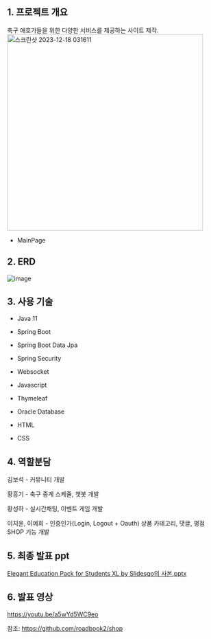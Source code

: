 ## 1. 프로젝트 개요
  축구 애호가들을 위한 다양한 서비스를 제공하는 사이트 제작.
<img width="457" alt="스크린샷 2023-12-18 031611" src="https://github.com/Hseongha/FootballHub/assets/145640813/19169db0-bbe2-4425-bba3-d1c9818229ec">
- MainPage


## 2. ERD
![image](https://github.com/Hseongha/FootballHub/assets/145640813/1d6998bd-4367-4515-af40-628bcfbdfb30)


## 3. 사용 기술
- Java 11

- Spring Boot
- Spring Boot Data Jpa
- Spring Security
- Websocket
- Javascript
- Thymeleaf
- Oracle Database
- HTML
- CSS





## 4. 역할분담
김보석 - 커뮤니티 개발

황흥기 - 축구 중계 스케쥴, 챗봇 개발

황성하 - 실시간채팅, 이벤트 게임 개발

이지윤, 이예희 - 인증인가(Login, Logout + Oauth)
                상품 카테고리, 댓글, 평점
                SHOP 기능 개발
                



## 5. 최종 발표 ppt
[Elegant Education Pack for Students XL by Slidesgo의 사본.pptx](https://github.com/Hseongha/FootballHub/files/13697303/Elegant.Education.Pack.for.Students.XL.by.Slidesgo.pptx)

## 6. 발표 영상

https://youtu.be/a5wYd5WC9eo




















참조: https://github.com/roadbook2/shop
